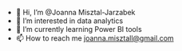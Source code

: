 - 👋 Hi, I’m @Joanna Misztal-Jarzabek
- 👀 I’m interested in data analytics
- 🌱 I’m currently learning Power BI tools
- 📫 How to reach me joanna.misztall@gmail.com


<!---
JoannaMiJa/JoannaMiJa is a ✨ special ✨ repository because its `README.md` (this file) appears on your GitHub profile.
You can click the Preview link to take a look at your changes.
--->
